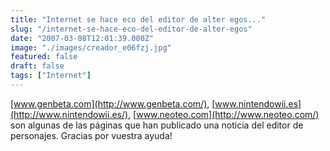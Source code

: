 ```yaml
---
title: "Internet se hace eco del editor de alter egos..."
slug: "/internet-se-hace-eco-del-editor-de-alter-egos"
date: "2007-03-08T12:01:39.000Z"
image: "./images/creador_e06fzj.jpg"
featured: false
draft: false
tags: ["Internet"]
---
```



[www.genbeta.com](http://www.genbeta.com/), [www.nintendowii.es](http://www.nintendowii.es/), [www.neoteo.com](http://www.neoteo.com/) son algunas de las páginas que han publicado una noticia del editor de personajes. Gracias por vuestra ayuda!



